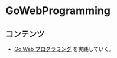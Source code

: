 # GoWebProgramming

## コンテンツ

- [Go Web プログラミング](https://astaxie.gitbooks.io/build-web-application-with-golang/content/ja/) を実践していく。
